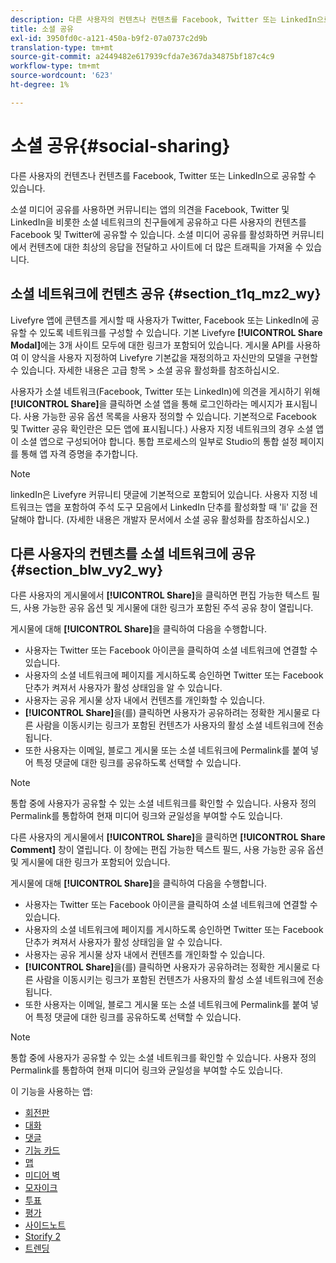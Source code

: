 ```yaml
---
description: 다른 사용자의 컨텐츠나 컨텐츠를 Facebook, Twitter 또는 LinkedIn으로 공유할 수 있습니다.
title: 소셜 공유
exl-id: 3950fd0c-a121-450a-b9f2-07a0737c2d9b
translation-type: tm+mt
source-git-commit: a2449482e617939cfda7e367da34875bf187c4c9
workflow-type: tm+mt
source-wordcount: '623'
ht-degree: 1%

---
```


# 소셜 공유{#social-sharing}

다른 사용자의 컨텐츠나 컨텐츠를 Facebook, Twitter 또는 LinkedIn으로 공유할 수 있습니다.

소셜 미디어 공유를 사용하면 커뮤니티는 앱의 의견을 Facebook, Twitter 및 LinkedIn을 비롯한 소셜 네트워크의 친구들에게 공유하고 다른 사용자의 컨텐츠를 Facebook 및 Twitter에 공유할 수 있습니다. 소셜 미디어 공유를 활성화하면 커뮤니티에서 컨텐츠에 대한 최상의 응답을 전달하고 사이트에 더 많은 트래픽을 가져올 수 있습니다.

## 소셜 네트워크에 컨텐츠 공유 {#section_t1q_mz2_wy}

Livefyre 앱에 콘텐츠를 게시할 때 사용자가 Twitter, Facebook 또는 LinkedIn에 공유할 수 있도록 네트워크를 구성할 수 있습니다. 기본 Livefyre **[!UICONTROL Share Modal]**&#x200B;에는 3개 사이트 모두에 대한 링크가 포함되어 있습니다. 게시물 API를 사용하여 이 양식을 사용자 지정하여 Livefyre 기본값을 재정의하고 자신만의 모델을 구현할 수 있습니다. 자세한 내용은 고급 항목 > 소셜 공유 활성화를 참조하십시오.

사용자가 소셜 네트워크(Facebook, Twitter 또는 LinkedIn)에 의견을 게시하기 위해 **[!UICONTROL Share]**&#x200B;을 클릭하면 소셜 앱을 통해 로그인하라는 메시지가 표시됩니다. 사용 가능한 공유 옵션 목록을 사용자 정의할 수 있습니다. 기본적으로 Facebook 및 Twitter 공유 확인란은 모든 앱에 표시됩니다.) 사용자 지정 네트워크의 경우 소셜 앱이 소셜 앱으로 구성되어야 합니다. 통합 프로세스의 일부로 Studio의 통합 설정 페이지를 통해 앱 자격 증명을 추가합니다.

>[!NOTE]
>
>linkedIn은 Livefyre 커뮤니티 댓글에 기본적으로 포함되어 있습니다. 사용자 지정 네트워크는 앱을 포함하여 주석 도구 모음에서 LinkedIn 단추를 활성화할 때 &#39;li&#39; 값을 전달해야 합니다. (자세한 내용은 개발자 문서에서 소셜 공유 활성화를 참조하십시오.)

## 다른 사용자의 컨텐츠를 소셜 네트워크에 공유 {#section_blw_vy2_wy}

다른 사용자의 게시물에서 **[!UICONTROL Share]**&#x200B;을 클릭하면 편집 가능한 텍스트 필드, 사용 가능한 공유 옵션 및 게시물에 대한 링크가 포함된 주석 공유 창이 열립니다.

게시물에 대해 **[!UICONTROL Share]**&#x200B;을 클릭하여 다음을 수행합니다.

* 사용자는 Twitter 또는 Facebook 아이콘을 클릭하여 소셜 네트워크에 연결할 수 있습니다.
* 사용자의 소셜 네트워크에 페이지를 게시하도록 승인하면 Twitter 또는 Facebook 단추가 켜져서 사용자가 활성 상태임을 알 수 있습니다.
* 사용자는 공유 게시물 상자 내에서 컨텐츠를 개인화할 수 있습니다.
* **[!UICONTROL Share]**&#x200B;을(를) 클릭하면 사용자가 공유하려는 정확한 게시물로 다른 사람을 이동시키는 링크가 포함된 컨텐츠가 사용자의 활성 소셜 네트워크에 전송됩니다.
* 또한 사용자는 이메일, 블로그 게시물 또는 소셜 네트워크에 Permalink를 붙여 넣어 특정 댓글에 대한 링크를 공유하도록 선택할 수 있습니다.

>[!NOTE]
>
>통합 중에 사용자가 공유할 수 있는 소셜 네트워크를 확인할 수 있습니다. 사용자 정의 Permalink를 통합하여 현재 미디어 링크와 균일성을 부여할 수도 있습니다.

다른 사용자의 게시물에서 **[!UICONTROL Share]**&#x200B;을 클릭하면 **[!UICONTROL Share Comment]** 창이 열립니다. 이 창에는 편집 가능한 텍스트 필드, 사용 가능한 공유 옵션 및 게시물에 대한 링크가 포함되어 있습니다.

게시물에 대해 **[!UICONTROL Share]**&#x200B;을 클릭하여 다음을 수행합니다.

* 사용자는 Twitter 또는 Facebook 아이콘을 클릭하여 소셜 네트워크에 연결할 수 있습니다.
* 사용자의 소셜 네트워크에 페이지를 게시하도록 승인하면 Twitter 또는 Facebook 단추가 켜져서 사용자가 활성 상태임을 알 수 있습니다.
* 사용자는 공유 게시물 상자 내에서 컨텐츠를 개인화할 수 있습니다.
* **[!UICONTROL Share]**&#x200B;을(를) 클릭하면 사용자가 공유하려는 정확한 게시물로 다른 사람을 이동시키는 링크가 포함된 컨텐츠가 사용자의 활성 소셜 네트워크에 전송됩니다.
* 또한 사용자는 이메일, 블로그 게시물 또는 소셜 네트워크에 Permalink를 붙여 넣어 특정 댓글에 대한 링크를 공유하도록 선택할 수 있습니다.

>[!NOTE]
>
>통합 중에 사용자가 공유할 수 있는 소셜 네트워크를 확인할 수 있습니다. 사용자 정의 Permalink를 통합하여 현재 미디어 링크와 균일성을 부여할 수도 있습니다.



이 기능을 사용하는 앱:

* [회전판](/help/using/c-about-apps/c-carousel-app/c-carousel-app.md#c_carousel_app)
* [대화](/help/using/c-about-apps/c-chat-app/c-chat-app.md#c_chat_app)
* [댓글](/help/using/c-about-apps/c-comments/c-comments.md)
* [기능 카드](/help/using/c-about-apps/c-feature-card-app/c-feature-card-app.md#c_feature_card_app)
* [맵](/help/using/c-about-apps/c-map-app/c-map-app.md#c_map_app)
* [미디어 벽](/help/using/c-about-apps/c-media-wall-app/c-media-wall-app.md#c_media_wall_app)
* [모자이크](/help/using/c-about-apps/c-mosaic-app/c-mosaic-app.md#c_mosaic_app)
* [투표](/help/using/c-about-apps/c-polls-app/c-polls-app.md#c_polls_app)
* [평가](/help/using/c-about-apps/c-reviews-app/c-reviews-app.md#c_reviews_app)
* [사이드노트](/help/using/c-about-apps/c-sidenotes-app/c-sidenotes-app.md#c_sidenotes_app)
* [Storify 2](/help/using/c-about-apps/c-storify2/c-storify2.md#c_storify2)
* [트렌딩](/help/using/c-about-apps/c-trending-app/c-trending-app.md#c_trending_app)
